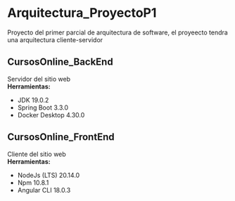 # Arquitectura_ProyectoP1
Proyecto del primer parcial de arquitectura de software, el proyeecto tendra una arquitectura cliente-servidor  


## CursosOnline_BackEnd
Servidor del sitio web  
**Herramientas:**
- JDK 19.0.2
- Spring Boot 3.3.0
- Docker Desktop 4.30.0


## CursosOnline_FrontEnd
Cliente del sitio web  
**Herramientas:**
- NodeJs (LTS) 20.14.0
- Npm 10.8.1
- Angular CLI 18.0.3

